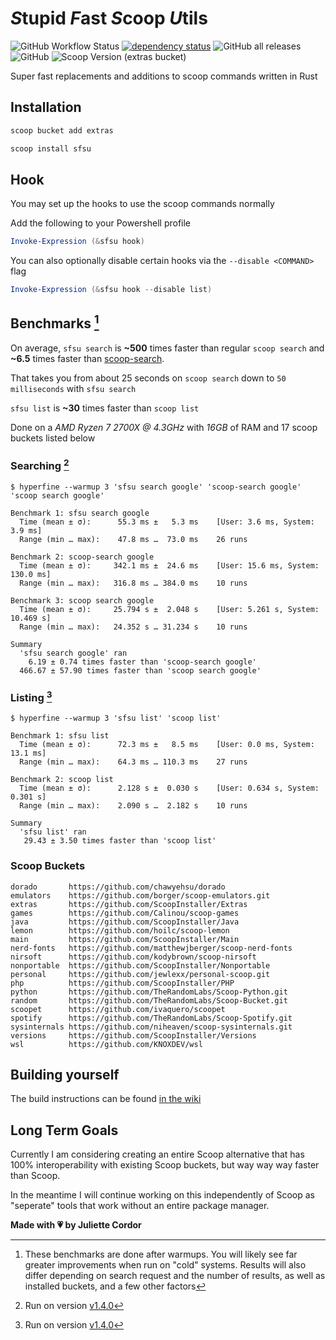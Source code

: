# *S*tupid *F*ast *S*coop *U*tils

![GitHub Workflow Status](https://img.shields.io/github/actions/workflow/status/jewlexx/sfsu/build.yml)
[![dependency status](https://deps.rs/repo/github/jewlexx/sfsu/status.svg)](https://deps.rs/repo/github/jewlexx/sfsu)
![GitHub all releases](https://img.shields.io/github/downloads/jewlexx/sfsu/total)
![GitHub](https://img.shields.io/github/license/jewlexx/sfsu)
![Scoop Version (extras bucket)](https://img.shields.io/scoop/v/sfsu?bucket=extras)

Super fast replacements and additions to scoop commands written in Rust

## Installation

```powershell
scoop bucket add extras

scoop install sfsu
```

## Hook

You may set up the hooks to use the scoop commands normally

Add the following to your Powershell profile

```powershell
Invoke-Expression (&sfsu hook)
```

You can also optionally disable certain hooks via the `--disable <COMMAND>` flag

```powershell
Invoke-Expression (&sfsu hook --disable list)
```

## Benchmarks [^1]

On average, `sfsu search` is **~500** times faster than regular `scoop search` and **~6.5** times faster than [scoop-search](https://github.com/shilangyu/scoop-search).

That takes you from about 25 seconds on `scoop search` down to `50 milliseconds` with `sfsu search`

`sfsu list` is **~30** times faster than `scoop list`

Done on a *AMD Ryzen 7 2700X @ 4.3GHz* with *16GB* of RAM and 17 scoop buckets listed below

[^1]: These benchmarks are done after warmups. You will likely see far greater improvements when run on "cold" systems. Results will also differ depending on search request and the number of results, as well as installed buckets, and a few other factors

### Searching [^search-version]

```shell
$ hyperfine --warmup 3 'sfsu search google' 'scoop-search google' 'scoop search google'

Benchmark 1: sfsu search google
  Time (mean ± σ):      55.3 ms ±   5.3 ms    [User: 3.6 ms, System: 3.9 ms]
  Range (min … max):    47.8 ms …  73.0 ms    26 runs

Benchmark 2: scoop-search google
  Time (mean ± σ):     342.1 ms ±  24.6 ms    [User: 15.6 ms, System: 130.0 ms]
  Range (min … max):   316.8 ms … 384.0 ms    10 runs

Benchmark 3: scoop search google
  Time (mean ± σ):     25.794 s ±  2.048 s    [User: 5.261 s, System: 10.469 s]
  Range (min … max):   24.352 s … 31.234 s    10 runs

Summary
  'sfsu search google' ran
    6.19 ± 0.74 times faster than 'scoop-search google'
  466.67 ± 57.90 times faster than 'scoop search google'
```

[^search-version]: Run on version [v1.4.0][v1.4.0]

### Listing [^list-version]

```shell
$ hyperfine --warmup 3 'sfsu list' 'scoop list'

Benchmark 1: sfsu list
  Time (mean ± σ):      72.3 ms ±   8.5 ms    [User: 0.0 ms, System: 13.1 ms]
  Range (min … max):    64.3 ms … 110.3 ms    27 runs

Benchmark 2: scoop list
  Time (mean ± σ):      2.128 s ±  0.030 s    [User: 0.634 s, System: 0.301 s]
  Range (min … max):    2.090 s …  2.182 s    10 runs

Summary
  'sfsu list' ran
   29.43 ± 3.50 times faster than 'scoop list'
```

[^list-version]: Run on version [v1.4.0][v1.4.0]

[v1.4.0]: https://github.com/jewlexx/sfsu/releases/tag/v1.4.0

### Scoop Buckets

<!-- markdownlint-disable-next-line MD040 -->
```
dorado       https://github.com/chawyehsu/dorado
emulators    https://github.com/borger/scoop-emulators.git
extras       https://github.com/ScoopInstaller/Extras
games        https://github.com/Calinou/scoop-games
java         https://github.com/ScoopInstaller/Java
lemon        https://github.com/hoilc/scoop-lemon
main         https://github.com/ScoopInstaller/Main
nerd-fonts   https://github.com/matthewjberger/scoop-nerd-fonts
nirsoft      https://github.com/kodybrown/scoop-nirsoft
nonportable  https://github.com/ScoopInstaller/Nonportable
personal     https://github.com/jewlexx/personal-scoop.git
php          https://github.com/ScoopInstaller/PHP
python       https://github.com/TheRandomLabs/Scoop-Python.git
random       https://github.com/TheRandomLabs/Scoop-Bucket.git
scoopet      https://github.com/ivaquero/scoopet
spotify      https://github.com/TheRandomLabs/Scoop-Spotify.git
sysinternals https://github.com/niheaven/scoop-sysinternals.git
versions     https://github.com/ScoopInstaller/Versions
wsl          https://github.com/KNOXDEV/wsl
```

## Building yourself

The build instructions can be found [in the wiki](https://github.com/jewlexx/sfsu/wiki/Building)

## Long Term Goals

Currently I am considering creating an entire Scoop alternative that has 100% interoperability with existing Scoop buckets, but way way way faster than Scoop.

In the meantime I will continue working on this independently of Scoop as "seperate" tools that work without an entire package manager.

<!-- markdownlint-disable-next-line MD036 -->
**Made with 💗 by Juliette Cordor**

